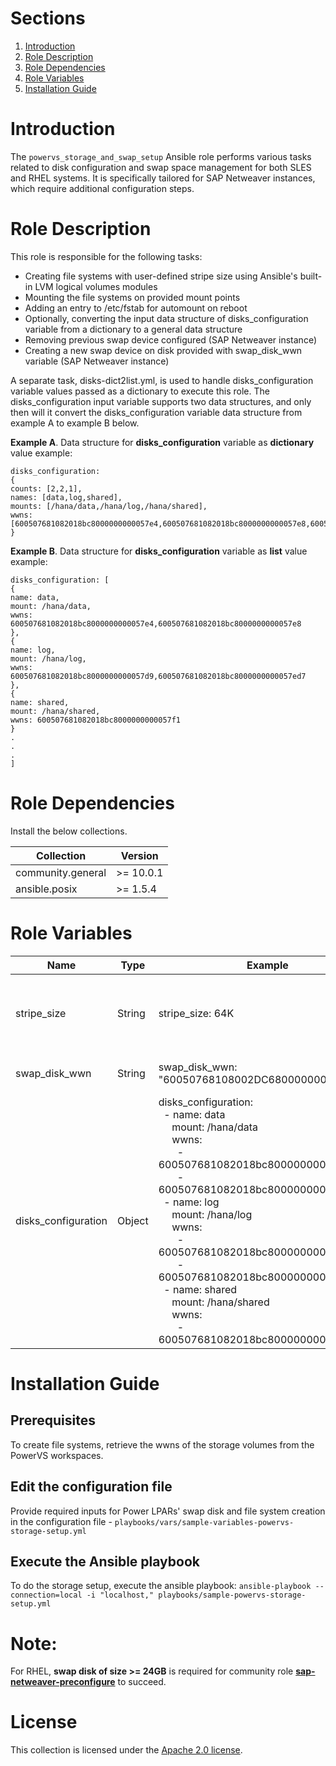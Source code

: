 # Sections

1. [Introduction](#introduction)
1. [Role Description](#role-description)
1. [Role Dependencies](#role-dependencies)
1. [Role Variables](#role-variables)
1. [Installation Guide](#installation-guide)

# Introduction

The `powervs_storage_and_swap_setup` Ansible role performs various tasks related to disk configuration and swap space management for both SLES and RHEL systems. It is specifically tailored for SAP Netweaver instances, which require additional configuration steps.

# Role Description

This role is responsible for the following tasks:

- Creating file systems with user-defined stripe size using Ansible's built-in LVM logical volumes modules
- Mounting the file systems on provided mount points
- Adding an entry to /etc/fstab for automount on reboot
- Optionally, converting the input data structure of disks_configuration variable from a dictionary to a general data structure
- Removing previous swap device configured (SAP Netweaver instance)
- Creating a new swap device on disk provided with swap_disk_wwn variable (SAP Netweaver instance)

A separate task, disks-dict2list.yml, is used to handle disks_configuration variable values passed as a dictionary to execute this role. The disks_configuration input variable supports two data structures, and only then will it convert the disks_configuration variable data structure from example A to example B below.

**Example A**. Data structure for **disks_configuration** variable as **dictionary** value example:
```
disks_configuration:
{
counts: [2,2,1],
names: [data,log,shared],
mounts: [/hana/data,/hana/log,/hana/shared],
wwns: [600507681082018bc8000000000057e4,600507681082018bc8000000000057e8,600507681082018bc8000000000057e5,600507681082018bc8000000000057e6,600507681082018bc8000000000057e7]
}
```

**Example B**. Data structure for **disks_configuration** variable as **list** value example:
```
disks_configuration: [
{
name: data,
mount: /hana/data,
wwns: 600507681082018bc8000000000057e4,600507681082018bc8000000000057e8
},
{
name: log,
mount: /hana/log,
wwns: 600507681082018bc8000000000057d9,600507681082018bc8000000000057ed7
},
{
name: shared,
mount: /hana/shared,
wwns: 600507681082018bc8000000000057f1
}
.
.
.
]
```

# Role Dependencies

Install the below collections.

|Collection|Version|
|----------|-------|
|community.general| >= 10.0.1|
|ansible.posix| >= 1.5.4|

# Role Variables

| Name  | Type  |Example  | Description |
|-------|-------|---------|-------------|
|stripe_size|String|stripe_size: 64K| the size of the smallest unit of data that is written to a disk. In the example stripe size is set to 64KB and the module will write 64KB of data to the disk at a time. |
|swap_disk_wwn|String|swap_disk_wwn: "60050768108002DC6800000000029801"| the identifier of the disk that will be used to create a new swap device |
|disks_configuration|Object|disks_configuration:<br>&nbsp;&nbsp;- name: data<br>&nbsp;&nbsp;&nbsp;&nbsp; mount: /hana/data<br>&nbsp;&nbsp;&nbsp;&nbsp; wwns:<br>&nbsp;&nbsp;&nbsp;&nbsp;&nbsp;&nbsp;    - 600507681082018bc8000000000057e4<br>&nbsp;&nbsp;&nbsp;&nbsp;&nbsp;&nbsp;    - 600507681082018bc8000000000057e8<br>&nbsp;&nbsp;- name: log<br>&nbsp;&nbsp;&nbsp;&nbsp; mount: /hana/log<br>&nbsp;&nbsp;&nbsp;&nbsp; wwns:<br>&nbsp;&nbsp;&nbsp;&nbsp;&nbsp;&nbsp;    - 600507681082018bc8000000000057d9<br>&nbsp;&nbsp;&nbsp;&nbsp;&nbsp;&nbsp;    - 600507681082018bc8000000000057ed7<br>&nbsp;&nbsp;- name: shared<br>&nbsp;&nbsp;&nbsp;&nbsp; mount: /hana/shared<br>&nbsp;&nbsp;&nbsp;&nbsp; wwns:<br>&nbsp;&nbsp;&nbsp;&nbsp;&nbsp;&nbsp;    - 600507681082018bc8000000000057f1<br>| **_disk_configuration_** is a list of volume identifiers along with how they must be mounted **_disks_configuration[\*].name_**: Identifier for the logical volume and volume group.<br> **_disks_configuration[\*].mount_**: The directory path where the filesystem is mounted on the operating system.<br> **_disks_configuration[\*].wwns_**:  World Wide Names used to uniquely identify storage devices. Can be obtained using multipath -ll |

# Installation Guide

## Prerequisites
To create file systems, retrieve the wwns of the storage volumes from the PowerVS workspaces.

## Edit the configuration file
Provide required inputs for Power LPARs' swap disk and file system creation in the configuration file - `playbooks/vars/sample-variables-powervs-storage-setup.yml`

## Execute the Ansible playbook

To do the storage setup, execute the ansible playbook:
`ansible-playbook --connection=local -i "localhost," playbooks/sample-powervs-storage-setup.yml`

# Note:
For RHEL, **swap disk of size >= 24GB** is required for community role **[sap-netweaver-preconfigure](https://github.com/linux-system-roles/sap-netweaver-preconfigure)** to succeed.

# License

This collection is licensed under the [Apache 2.0 license](http://www.apache.org/licenses/LICENSE-2.0).

